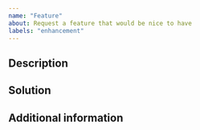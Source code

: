 ```yaml
---
name: "Feature"
about: Request a feature that would be nice to have
labels: "enhancement"
---
```


## Description

<!--
Provide a clear and concise description of the problem you want to solve. As an example can be:
"As a Performance Engineer I need to se P99 Response time metrics during test execution to understand the execution better"
-->

## Solution

<!--
If you already have any ideas of how it an be solved, feel free to start describing it here or just keep it empty
-->

## Additional information

<!--
Is there anything else you can add about the proposal?
You might want to link to related issues here, if you haven't already.
-->
